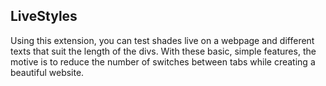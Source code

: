 ## LiveStyles

Using this extension, you can test shades live on a webpage and different texts that suit the length of the divs.
With these basic, simple features, the motive is to reduce the number of switches between tabs while creating a beautiful website.
